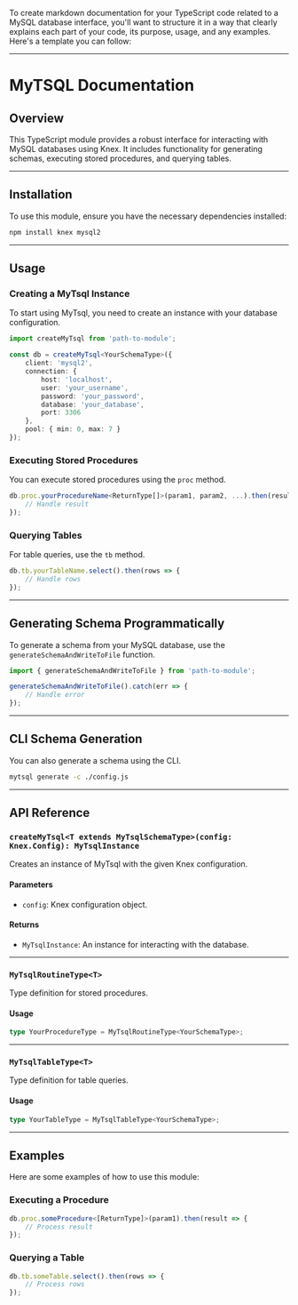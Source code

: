 To create markdown documentation for your TypeScript code related to a MySQL database interface, you'll want to structure it in a way that clearly explains each part of your code, its purpose, usage, and any examples. Here's a template you can follow:

---

# MyTSQL Documentation

## Overview
This TypeScript module provides a robust interface for interacting with MySQL databases using Knex. It includes functionality for generating schemas, executing stored procedures, and querying tables.

---

## Installation
To use this module, ensure you have the necessary dependencies installed:

```bash
npm install knex mysql2
```

---

## Usage

### Creating a MyTsql Instance
To start using MyTsql, you need to create an instance with your database configuration.

```typescript
import createMyTsql from 'path-to-module';

const db = createMyTsql<YourSchemaType>({
    client: 'mysql2',
    connection: {
        host: 'localhost',
        user: 'your_username',
        password: 'your_password',
        database: 'your_database',
        port: 3306
    },
    pool: { min: 0, max: 7 }
});
```

### Executing Stored Procedures
You can execute stored procedures using the `proc` method.

```typescript
db.proc.yourProcedureName<ReturnType[]>(param1, param2, ...).then(result => {
    // Handle result
});
```

### Querying Tables
For table queries, use the `tb` method.

```typescript
db.tb.yourTableName.select().then(rows => {
    // Handle rows
});
```

---

## Generating Schema Programmatically
To generate a schema from your MySQL database, use the `generateSchemaAndWriteToFile` function.

```typescript
import { generateSchemaAndWriteToFile } from 'path-to-module';

generateSchemaAndWriteToFile().catch(err => {
    // Handle error
});
```

---

## CLI Schema Generation
You can also generate a schema using the CLI.

```bash
mytsql generate -c ./config.js
```

---

## API Reference

### `createMyTsql<T extends MyTsqlSchemaType>(config: Knex.Config): MyTsqlInstance`
Creates an instance of MyTsql with the given Knex configuration.

#### Parameters
- `config`: Knex configuration object.

#### Returns
- `MyTsqlInstance`: An instance for interacting with the database.

---

### `MyTsqlRoutineType<T>`
Type definition for stored procedures.

#### Usage
```typescript
type YourProcedureType = MyTsqlRoutineType<YourSchemaType>;
```

---

### `MyTsqlTableType<T>`
Type definition for table queries.

#### Usage
```typescript
type YourTableType = MyTsqlTableType<YourSchemaType>;
```

---

## Examples
Here are some examples of how to use this module:

### Executing a Procedure
```typescript
db.proc.someProcedure<[ReturnType]>(param1).then(result => {
    // Process result
});
```

### Querying a Table
```typescript
db.tb.someTable.select().then(rows => {
    // Process rows
});
```

